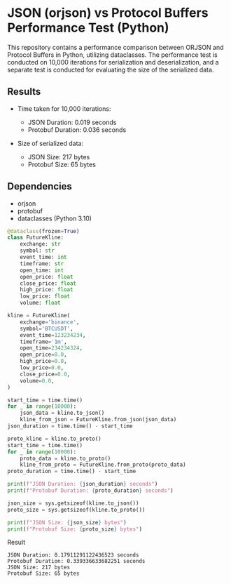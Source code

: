 # JSON (orjson) vs Protocol Buffers Performance Test (Python)

This repository contains a performance comparison between ORJSON and Protocol Buffers in Python, utilizing dataclasses. The performance test is conducted on 10,000 iterations for serialization and deserialization, and a separate test is conducted for evaluating the size of the serialized data.

## Results

- Time taken for 10,000 iterations:
  - JSON Duration: 0.019 seconds
  - Protobuf Duration: 0.036 seconds

- Size of serialized data:
  - JSON Size: 217 bytes
  - Protobuf Size: 65 bytes


## Dependencies

- orjson
- protobuf
- dataclasses (Python 3.10)

```python
@dataclass(frozen=True)
class FutureKline:
    exchange: str
    symbol: str
    event_time: int
    timeframe: str
    open_time: int
    open_price: float
    close_price: float
    high_price: float
    low_price: float
    volume: float

```

```python
kline = FutureKline(
    exchange='binance',
    symbol='BTCUSDT',
    event_time=123234234,
    timeframe='1m',
    open_time=234234324,
    open_price=0.0,
    high_price=0.0,
    low_price=0.0,
    close_price=0.0,
    volume=0.0,
)

start_time = time.time()
for _ in range(10000):
    json_data = kline.to_json()
    kline_from_json = FutureKline.from_json(json_data)
json_duration = time.time() - start_time

proto_kline = kline.to_proto()
start_time = time.time()
for _ in range(10000):
    proto_data = kline.to_proto()
    kline_from_proto = FutureKline.from_proto(proto_data)
proto_duration = time.time() - start_time

print(f"JSON Duration: {json_duration} seconds")
print(f"Protobuf Duration: {proto_duration} seconds")

json_size = sys.getsizeof(kline.to_json())
proto_size = sys.getsizeof(kline.to_proto())

print(f"JSON Size: {json_size} bytes")
print(f"Protobuf Size: {proto_size} bytes")
```
Result
```shell
JSON Duration: 0.17911291122436523 seconds
Protobuf Duration: 0.339336633682251 seconds
JSON Size: 217 bytes
Protobuf Size: 65 bytes
```